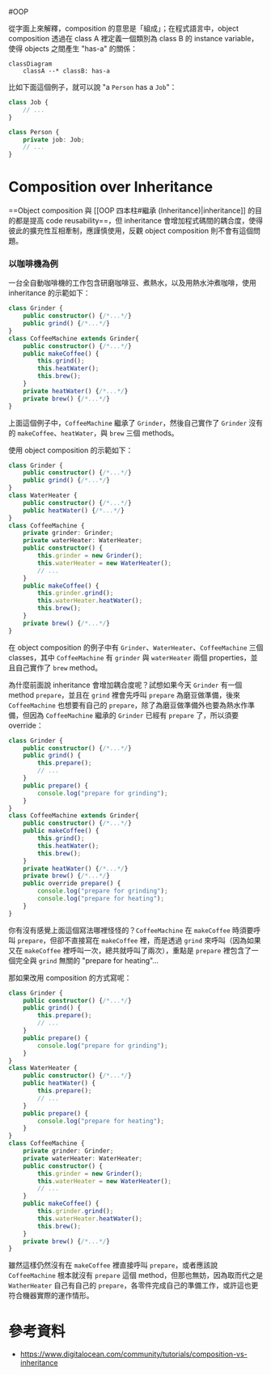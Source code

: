 #OOP

從字面上來解釋，composition 的意思是「組成」；在程式語言中，object composition 透過在 class A 裡定義一個類別為 class B 的 instance variable，使得 objects 之間產生 "has-a" 的關係：

```mermaid
classDiagram
    classA --* classB: has-a
```

比如下面這個例子，就可以說 "a `Person` has a `Job`"：

```TypeScript
class Job {
    // ...
}

class Person {
    private job: Job;
    // ...
}
```

# Composition over Inheritance

==Object composition 與 [[OOP 四本柱#繼承 (Inheritance)|inheritance]] 的目的都是提高 code reusability==，但 inheritance 會增加程式碼間的耦合度，使得彼此的擴充性互相牽制，應謹慎使用，反觀 object composition 則不會有這個問題。

### 以咖啡機為例

一台全自動咖啡機的工作包含研磨咖啡豆、煮熱水，以及用熱水沖煮咖啡，使用 inheritance 的示範如下：

```TypeScript
class Grinder {
    public constructor() {/*...*/}
    public grind() {/*...*/}
}
class CoffeeMachine extends Grinder{
    public constructor() {/*...*/}
    public makeCoffee() {
        this.grind();
        this.heatWater();
        this.brew();
    }
    private heatWater() {/*...*/}
    private brew() {/*...*/}
}
```

上面這個例子中，`CoffeeMachine` 繼承了 `Grinder`，然後自己實作了 `Grinder` 沒有的 `makeCoffee`、`heatWater`，與 `brew` 三個 methods。

使用 object composition 的示範如下：

```TypeScript
class Grinder {
    public constructor() {/*...*/}
    public grind() {/*...*/}
}
class WaterHeater {
    public constructor() {/*...*/}
    public heatWater() {/*...*/}
}
class CoffeeMachine {
    private grinder: Grinder;
    private waterHeater: WaterHeater;
    public constructor() {
        this.grinder = new Grinder();
        this.waterHeater = new WaterHeater();
        // ...
    }
    public makeCoffee() {
        this.grinder.grind();
        this.waterHeater.heatWater();
        this.brew();
    }
    private brew() {/*...*/}
}
```

在 object composition 的例子中有 `Grinder`、`WaterHeater`、`CoffeeMachine` 三個 classes，其中 `CoffeeMachine` 有 `grinder` 與 `waterHeater` 兩個 properties，並且自己實作了 `brew` method。

為什麼前面說 inheritance 會增加耦合度呢？試想如果今天 `Grinder` 有一個 method `prepare`，並且在 `grind` 裡會先呼叫 `prepare` 為磨豆做準備，後來 `CoffeeMachine` 也想要有自己的 `prepare`，除了為磨豆做準備外也要為熱水作準備，但因為 `CoffeeMachine` 繼承的 `Grinder` 已經有 `prepare` 了，所以須要 override：

```TypeScript
class Grinder {
    public constructor() {/*...*/}
    public grind() {
        this.prepare();
        // ...
    }
    public prepare() {
        console.log("prepare for grinding");
    }
}
class CoffeeMachine extends Grinder{
    public constructor() {/*...*/}
    public makeCoffee() {
        this.grind();
        this.heatWater();
        this.brew();
    }
    private heatWater() {/*...*/}
    private brew() {/*...*/}
    public override prepare() {
        console.log("prepare for grinding");
        console.log("prepare for heating");
    }
}
```

你有沒有感覺上面這個寫法哪裡怪怪的？`CoffeeMachine` 在 `makeCoffee` 時須要呼叫 `prepare`，但卻不直接寫在 `makeCoffee` 裡，而是透過 `grind` 來呼叫（因為如果又在 `makeCoffee` 裡呼叫一次，總共就呼叫了兩次），重點是 `prepare` 裡包含了一個完全與 `grind` 無關的 "prepare for heating"…

那如果改用 composition 的方式寫呢：

```TypeScript
class Grinder {
    public constructor() {/*...*/}
    public grind() {
        this.prepare();
        // ...
    }
    public prepare() {
        console.log("prepare for grinding");
    }
}
class WaterHeater {
    public constructor() {/*...*/}
    public heatWater() {
        this.prepare();
        // ...
    }
    public prepare() {
        console.log("prepare for heating");
    }
}
class CoffeeMachine {
    private grinder: Grinder;
    private waterHeater: WaterHeater;
    public constructor() {
        this.grinder = new Grinder();
        this.waterHeater = new WaterHeater();
        // ...
    }
    public makeCoffee() {
        this.grinder.grind();
        this.waterHeater.heatWater();
        this.brew();
    }
    private brew() {/*...*/}
}
```

雖然這樣仍然沒有在 `makeCoffee` 裡直接呼叫 `prepare`，或者應該說 `CoffeeMachine` 根本就沒有 `prepare` 這個 method，但那也無妨，因為取而代之是 `WatherHeater` 自己有自己的 `prepare`，各零件完成自己的準備工作，或許這也更符合機器實際的運作情形。
# 參考資料

- <https://www.digitalocean.com/community/tutorials/composition-vs-inheritance>
